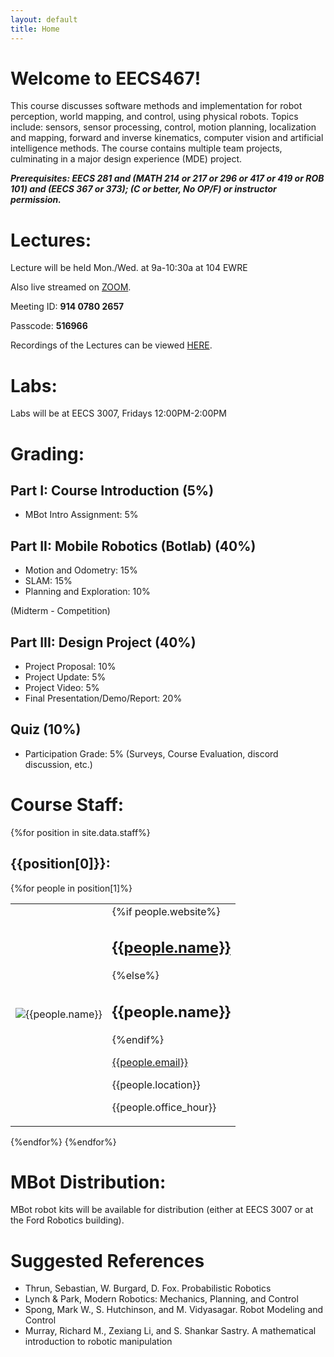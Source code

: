```yaml
---
layout: default
title: Home
---
```


# Welcome to EECS467!
This course discusses software methods and implementation for robot perception, world mapping, and control, using physical robots. Topics include: sensors, sensor processing, control, motion planning, localization and mapping, forward and inverse kinematics, computer vision and artificial intelligence methods. The course contains multiple team projects, culminating in a major design experience (MDE) project.

***Prerequisites: EECS 281 and (MATH 214 or 217 or 296 or 417 or 419 or ROB 101) and (EECS 367 or 373); (C or better, No OP/F) or instructor permission.***



# Lectures:
Lecture will be held Mon./Wed. at 9a-10:30a at 104 EWRE

Also live streamed on [ZOOM](https://umich.zoom.us/j/91407802657?pwd=NVVNUk91Y0R5MDlpQUk4S1I2SWRndz09Links).

Meeting ID: **914 0780 2657**

Passcode: **516966**

Recordings of the Lectures can be viewed [HERE](https://leccap.engin.umich.edu/leccap/site/h9nsbemo6753uaqzmz7Links).

# Labs:

Labs will be at EECS 3007, Fridays 12:00PM-2:00PM

# Grading:

## Part I:  Course Introduction (5%)
- MBot Intro Assignment: 5%
 
## Part II: Mobile Robotics (Botlab) (40%)
- Motion and Odometry: 15%
- SLAM: 15%
- Planning and Exploration: 10%

(Midterm - Competition)

## Part III: Design Project (40%)
- Project Proposal: 10%
- Project Update: 5%
- Project Video: 5%
- Final Presentation/Demo/Report: 20%
 
## Quiz (10%)
- Participation Grade: 5%
(Surveys, Course Evaluation, discord discussion, etc.)


# Course Staff:
{%for position in site.data.staff%}
## {{position[0]}}:
{%for people in position[1]%}
<table class="staff">
<tr>
<td><img class="staff" src="{{people.image}}" alt={{people.name}} ></td>
<td>
    {%if people.website%}
    <h2><a href="{{people.website}}">{{people.name}}</a></h2>
    {%else%}
    <h2>{{people.name}}</h2>
    {%endif%}
    <p><a href="mailto:{{people.email}}">{{people.email}}</a></p>
    <p>{{people.location}}</p>
    <p>{{people.office_hour}}</p>
</td>
</tr>
</table>
{%endfor%}
{%endfor%}


# MBot Distribution:
MBot robot kits will be available for distribution (either at EECS 3007 or at the Ford Robotics building).



# Suggested References
- Thrun, Sebastian, W. Burgard, D. Fox. Probabilistic Robotics
- Lynch & Park, Modern Robotics: Mechanics, Planning, and Control
- Spong, Mark W., S. Hutchinson, and M. Vidyasagar. Robot Modeling and Control
- Murray, Richard M., Zexiang Li, and S. Shankar Sastry. A mathematical introduction to robotic manipulation
